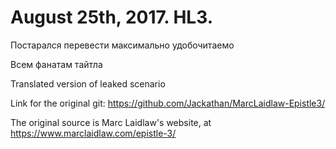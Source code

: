# August 25th, 2017. HL3.

Постарался перевести максимально удобочитаемо

Всем фанатам тайтла

Translated version of leaked scenario

Link for the original git: https://github.com/Jackathan/MarcLaidlaw-Epistle3/

The original source is Marc Laidlaw's website, at https://www.marclaidlaw.com/epistle-3/

